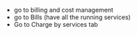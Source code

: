 - go to billing and cost management
- go to Bills (have all the running services)
- Go to Charge by services tab